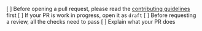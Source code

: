 [ ] Before opening a pull request, please read the [contributing guidelines](https://github.com/nguyenvuhoang/vknighthub-app/blob/main/CONTRIBUTING.md) first
[ ] If your PR is work in progress, open it as `draft`
[ ] Before requesting a review, all the checks need to pass
[ ] Explain what your PR does
